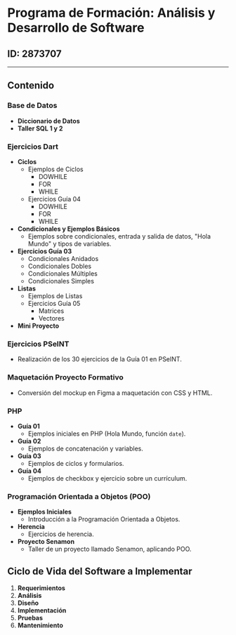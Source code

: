 # Programa de Formación: Análisis y Desarrollo de Software

## ID: 2873707

---

## Contenido

### Base de Datos
- **Diccionario de Datos**
- **Taller SQL 1 y 2**

### Ejercicios Dart
- **Ciclos**
  - Ejemplos de Ciclos
    - DOWHILE
    - FOR
    - WHILE
  - Ejercicios Guía 04
    - DOWHILE
    - FOR
    - WHILE
- **Condicionales y Ejemplos Básicos**
  - Ejemplos sobre condicionales, entrada y salida de datos, "Hola Mundo" y tipos de variables.
- **Ejercicios Guía 03**
  - Condicionales Anidados
  - Condicionales Dobles
  - Condicionales Múltiples
  - Condicionales Simples
- **Listas**
  - Ejemplos de Listas
  - Ejercicios Guía 05
    - Matrices
    - Vectores
- **Mini Proyecto**

### Ejercicios PSeINT
- Realización de los 30 ejercicios de la Guía 01 en PSeINT.

### Maquetación Proyecto Formativo
- Conversión del mockup en Figma a maquetación con CSS y HTML.

### PHP
- **Guía 01**
  - Ejemplos iniciales en PHP (Hola Mundo, función `date`).
- **Guía 02**
  - Ejemplos de concatenación y variables.
- **Guía 03**
  - Ejemplos de ciclos y formularios.
- **Guía 04**
  - Ejemplos de checkbox y ejercicio sobre un currículum.

### Programación Orientada a Objetos (POO)
- **Ejemplos Iniciales**
  - Introducción a la Programación Orientada a Objetos.
- **Herencia**
  - Ejercicios de herencia.
- **Proyecto Senamon**
  - Taller de un proyecto llamado Senamon, aplicando POO.

## Ciclo de Vida del Software a Implementar
1. **Requerimientos**
2. **Análisis**
3. **Diseño**
4. **Implementación**
5. **Pruebas**
6. **Mantenimiento**
